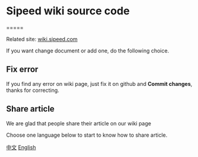 # Sipeed wiki source code
=====

Related site: [wiki.sipeed.com](https://wiki.sipeed.com)

If you want change document or add one, do the following choice.

## Fix error

If you find any error on wiki page, just fix it on github and **Commit changes**, thanks for correcting.

## Share article 

We are glad that people share their article on our wiki page

Choose one language below to start to know how to share article.

[中文](./pages/index/zh/github.md) [English](./pages/index/en/github.md)
